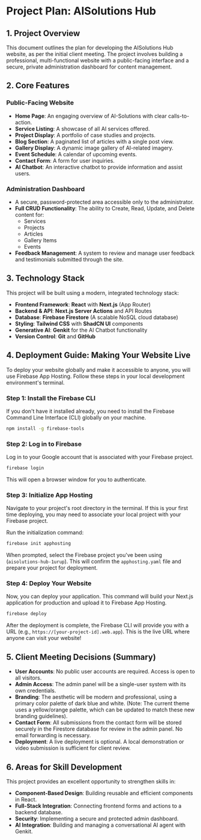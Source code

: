 # Project Plan: AISolutions Hub

## 1. Project Overview

This document outlines the plan for developing the AISolutions Hub website, as per the initial client meeting. The project involves building a professional, multi-functional website with a public-facing interface and a secure, private administration dashboard for content management.

## 2. Core Features

### Public-Facing Website
- **Home Page**: An engaging overview of AI-Solutions with clear calls-to-action.
- **Service Listing**: A showcase of all AI services offered.
- **Project Display**: A portfolio of case studies and projects.
- **Blog Section**: A paginated list of articles with a single post view.
- **Gallery Display**: A dynamic image gallery of AI-related imagery.
- **Event Schedule**: A calendar of upcoming events.
- **Contact Form**: A form for user inquiries.
- **AI Chatbot**: An interactive chatbot to provide information and assist users.

### Administration Dashboard
- A secure, password-protected area accessible only to the administrator.
- **Full CRUD Functionality**: The ability to Create, Read, Update, and Delete content for:
  - Services
  - Projects
  - Articles
  - Gallery Items
  - Events
- **Feedback Management**: A system to review and manage user feedback and testimonials submitted through the site.

## 3. Technology Stack

This project will be built using a modern, integrated technology stack:

- **Frontend Framework**: **React** with **Next.js** (App Router)
- **Backend & API**: **Next.js Server Actions** and API Routes
- **Database**: **Firebase Firestore** (A scalable NoSQL cloud database)
- **Styling**: **Tailwind CSS** with **ShadCN UI** components
- **Generative AI**: **Genkit** for the AI Chatbot functionality
- **Version Control**: **Git** and **GitHub**

## 4. Deployment Guide: Making Your Website Live

To deploy your website globally and make it accessible to anyone, you will use Firebase App Hosting. Follow these steps in your local development environment's terminal.

### Step 1: Install the Firebase CLI
If you don't have it installed already, you need to install the Firebase Command Line Interface (CLI) globally on your machine.

```bash
npm install -g firebase-tools
```

### Step 2: Log in to Firebase
Log in to your Google account that is associated with your Firebase project.

```bash
firebase login
```
This will open a browser window for you to authenticate.

### Step 3: Initialize App Hosting
Navigate to your project's root directory in the terminal. If this is your first time deploying, you may need to associate your local project with your Firebase project.

Run the initialization command:
```bash
firebase init apphosting
```
When prompted, select the Firebase project you've been using (`aisolutions-hub-1urup`). This will confirm the `apphosting.yaml` file and prepare your project for deployment.

### Step 4: Deploy Your Website
Now, you can deploy your application. This command will build your Next.js application for production and upload it to Firebase App Hosting.

```bash
firebase deploy
```

After the deployment is complete, the Firebase CLI will provide you with a URL (e.g., `https://[your-project-id].web.app`). This is the live URL where anyone can visit your website!

## 5. Client Meeting Decisions (Summary)

- **User Accounts**: No public user accounts are required. Access is open to all visitors.
- **Admin Access**: The admin panel will be a single-user system with its own credentials.
- **Branding**: The aesthetic will be modern and professional, using a primary color palette of dark blue and white. (Note: The current theme uses a yellow/orange palette, which can be updated to match these new branding guidelines).
- **Contact Form**: All submissions from the contact form will be stored securely in the Firestore database for review in the admin panel. No email forwarding is necessary.
- **Deployment**: A live deployment is optional. A local demonstration or video submission is sufficient for client review.

## 6. Areas for Skill Development

This project provides an excellent opportunity to strengthen skills in:
- **Component-Based Design**: Building reusable and efficient components in React.
- **Full-Stack Integration**: Connecting frontend forms and actions to a backend database.
- **Security**: Implementing a secure and protected admin dashboard.
- **AI Integration**: Building and managing a conversational AI agent with Genkit.
